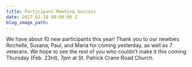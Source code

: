 ```yaml
---
title: Participant Meeting Success
date: 2017-02-19 00:00:00 Z
blog_image_path: 
---
```


We have about 10 new participants this year! Thank you to our newbies Rochelle, Susana, Paul, and Maria for coming yesterday, as well as 7 veterans. We hope to see the rest of you who couldn’t make it this coming Thursday (Feb. 23rd), 7pm at St. Patrick Crane Road Church.